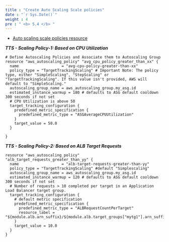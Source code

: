 ```yaml
---
title : "Create Auto Scaling Scale policies"
date : "`r Sys.Date()`"
weight : 4
pre : " <b> 5.4 </b> "
---
```

- [Auto scaling scale policies resource](https://registry.terraform.io/providers/hashicorp/aws/latest/docs/resources/autoscaling_policy)

***TTS - Scaling Policy-1: Based on CPU Utilization***

```
# Define Autoscaling Policies and Associate them to Autoscaling Group
resource "aws_autoscaling_policy" "avg_cpu_policy_greater_than_xx" {
  name                   = "avg-cpu-policy-greater-than-xx"
  policy_type = "TargetTrackingScaling" # Important Note: The policy type, either "SimpleScaling", "StepScaling" or "TargetTrackingScaling". If this value isn't provided, AWS will default to "SimpleScaling."    
  autoscaling_group_name = aws_autoscaling_group.my_asg.id 
  estimated_instance_warmup = 180 # defaults to ASG default cooldown 300 seconds if not set
  # CPU Utilization is above 50
  target_tracking_configuration {
    predefined_metric_specification {
      predefined_metric_type = "ASGAverageCPUUtilization"
    }
    target_value = 50.0
  }  
 
}
```

***TTS - Scaling Policy-2: Based on ALB Target Requests***

```
resource "aws_autoscaling_policy" "alb_target_requests_greater_than_yy" {
  name                   = "alb-target-requests-greater-than-yy"
  policy_type = "TargetTrackingScaling" #default "Simplescaling"
  autoscaling_group_name = aws_autoscaling_group.my_asg.id 
  estimated_instance_warmup = 120 # defaults to ASG default cooldown 300 seconds if not set  
  # Number of requests > 10 completed per target in an Application Load Balancer target group. 
  target_tracking_configuration {
    # default metric specification
    predefined_metric_specification {
      predefined_metric_type = "ALBRequestCountPerTarget"
      resource_label =  "${module.alb.arn_suffix}/${module.alb.target_groups["mytg1"].arn_suffix}" 
    }  
    target_value = 10.0
  }    
}

```